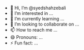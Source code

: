 - 👋 Hi, I’m @syedshahzebali
- 👀 I’m interested in ...
- 🌱 I’m currently learning ...
- 💞️ I’m looking to collaborate on ...
- 📫 How to reach me ...
- 😄 Pronouns: ...
- ⚡ Fun fact: ...

<!---
syedshahzebali/syedshahzebali is a ✨ special ✨ repository because its `README.md` (this file) appears on your GitHub profile.
You can click the Preview link to take a look at your changes.
--->
